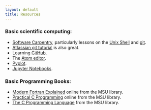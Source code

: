 ```yaml
---
layout: default
title: Resources
---
```


### Basic scientific computing:

- [Software Carpentry](http://software-carpentry.org), particularly lessons on the [Unix Shell](http://swcarpentry.github.io/shell-novice/) and [git](http://swcarpentry.github.io/git-novice/).
- [Atlassian git tutorial](https://www.atlassian.com/git/tutorials/learn-git-with-bitbucket-cloud) is also great.
- Learning [GitHub](https://guides.github.com/activities/hello-world/).
- The [Atom editor](https://atom.io).
- [Pyplot](http://matplotlib.org/users/pyplot_tutorial.html).
- [Jupyter Notebooks](https://jupyter-notebook-beginner-guide.readthedocs.io/en/latest/).

### Basic Programming Books:

- [Modern Fortran Explained](http://msulibraries.summon.serialssolutions.com/#!/search?bookMark=ePnHCXMw42LgTQStzc4rAe_hSmGEHHID7BaYgUb8gaUllA9sOhuagNrWkoGO5mZ65sZ6bkamCrq6Cr4mFgqgagm0n44XVqSamBgYm3IySEBuCFNwA7ZNgWW5QmpFQQ6wBw2qN1TdXEOcPXRzixGriuKhQyDxSaB2uzGwMWnEzaACUQcreOPBk5LQlZDxwNRvAqrxuRmUIcqA9UdRYm5KZjr4Co8CyAkQ8cbAitLcBKEKMsMJl0bxsBGxTgMAO1taeA) online from the MSU library.
- [Practical C Programming](http://msulibraries.summon.serialssolutions.com/#!/search?bookMark=ePnHCXMw42LgTQStzc4rAe_hAm1sBrbZLY0NjYF1ITOQYwqayDMGT65JBjqam-mZG-s5G5oq6Ooq-FuYKIAWPqQmsTFwAFO-kaGxqRkHbMQEdPKMkakFJ4M45CgfoB8UnBWgy5hygQU9N4Oqm2uIs4dubjFiZVE8dBgkPsncwNLC0sAMNICiC1GH2NsQX5qXmQe6ADk-N6UgHjIOYALaZWwKHnBRhqiHFdbx4IlM6OrJeGCdDDr0nJtBCaIKeftSfAHkzAiEIqhRkDlRuDT45CloKIEsJM4jAAxuaMo) online from the MSU library.
- [The C Programming Language](http://msulibraries.summon.serialssolutions.com/#!/search?bookMark=ePnHCXMw42LgTQStzc4rAe_hSmEGHWNjDKxkgCUlMKY5gOkFdIucCQdsIARYx4PONONkkAIGjIKzAnRdUi6w5FaAjdlxM6i6uYY4e-jmFiPWDMVDBzjik4wMLIGFrDnolF_i1AEAcXYvxQ) from the MSU library.
